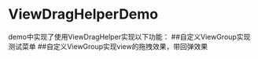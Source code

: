 # ViewDragHelperDemo
demo中实现了使用ViewDragHelper实现以下功能：
##自定义ViewGroup实现测试菜单
##自定义ViewGroup实现view的拖拽效果，带回弹效果